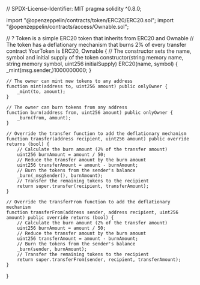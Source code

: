 // SPDX-License-Identifier: MIT
pragma solidity ^0.8.0;

import "@openzeppelin/contracts/token/ERC20/ERC20.sol";
import "@openzeppelin/contracts/access/Ownable.sol";

// ? Token is a simple ERC20 token that inherits from ERC20 and Ownable
// The token has a deflationary mechanism that burns 2% of every transfer
contract YourToken is ERC20, Ownable {
    // The constructor sets the name, symbol and initial supply of the token
    constructor(string memory name, string memory symbol, uint256 initialSupply) ERC20(name, symbol) {
        _mint(msg.sender,)1000000000;
    }

    // The owner can mint new tokens to any address
    function mint(address to, uint256 amount) public onlyOwner {
        _mint(to, amount);
    }

    // The owner can burn tokens from any address
    function burn(address from, uint256 amount) public onlyOwner {
        _burn(from, amount);
    }

    // Override the transfer function to add the deflationary mechanism
    function transfer(address recipient, uint256 amount) public override returns (bool) {
        // Calculate the burn amount (2% of the transfer amount)
        uint256 burnAmount = amount / 50;
        // Reduce the transfer amount by the burn amount
        uint256 transferAmount = amount - burnAmount;
        // Burn the tokens from the sender's balance
        _burn(_msgSender(), burnAmount);
        // Transfer the remaining tokens to the recipient
        return super.transfer(recipient, transferAmount);
    }

    // Override the transferFrom function to add the deflationary mechanism
    function transferFrom(address sender, address recipient, uint256 amount) public override returns (bool) {
        // Calculate the burn amount (2% of the transfer amount)
        uint256 burnAmount = amount / 50;
        // Reduce the transfer amount by the burn amount
        uint256 transferAmount = amount - burnAmount;
        // Burn the tokens from the sender's balance
        _burn(sender, burnAmount);
        // Transfer the remaining tokens to the recipient
        return super.transferFrom(sender, recipient, transferAmount);
    }
}

